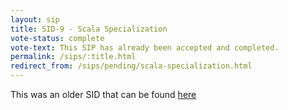 ```yaml
---
layout: sip
title: SID-9 - Scala Specialization
vote-status: complete
vote-text: This SIP has already been accepted and completed.
permalink: /sips/:title.html
redirect_from: /sips/pending/scala-specialization.html
---
```


This was an older SID that can be found [here](http://www.scala-lang.org/sid/9)
